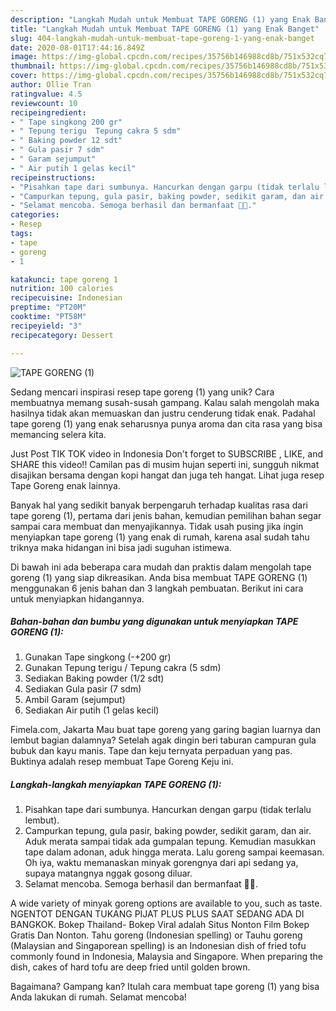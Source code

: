 ```yaml
---
description: "Langkah Mudah untuk Membuat TAPE GORENG (1) yang Enak Banget"
title: "Langkah Mudah untuk Membuat TAPE GORENG (1) yang Enak Banget"
slug: 404-langkah-mudah-untuk-membuat-tape-goreng-1-yang-enak-banget
date: 2020-08-01T17:44:16.849Z
image: https://img-global.cpcdn.com/recipes/35756b146988cd8b/751x532cq70/tape-goreng-1-foto-resep-utama.jpg
thumbnail: https://img-global.cpcdn.com/recipes/35756b146988cd8b/751x532cq70/tape-goreng-1-foto-resep-utama.jpg
cover: https://img-global.cpcdn.com/recipes/35756b146988cd8b/751x532cq70/tape-goreng-1-foto-resep-utama.jpg
author: Ollie Tran
ratingvalue: 4.5
reviewcount: 10
recipeingredient:
- " Tape singkong 200 gr"
- " Tepung terigu  Tepung cakra 5 sdm"
- " Baking powder 12 sdt"
- " Gula pasir 7 sdm"
- " Garam sejumput"
- " Air putih 1 gelas kecil"
recipeinstructions:
- "Pisahkan tape dari sumbunya. Hancurkan dengan garpu (tidak terlalu lembut)."
- "Campurkan tepung, gula pasir, baking powder, sedikit garam, dan air. Aduk merata sampai tidak ada gumpalan tepung. Kemudian masukkan tape dalam adonan, aduk hingga merata. Lalu goreng sampai keemasan. Oh iya, waktu memanaskan minyak gorengnya dari api sedang ya, supaya matangnya nggak gosong diluar."
- "Selamat mencoba. Semoga berhasil dan bermanfaat 🙏😊."
categories:
- Resep
tags:
- tape
- goreng
- 1

katakunci: tape goreng 1 
nutrition: 100 calories
recipecuisine: Indonesian
preptime: "PT20M"
cooktime: "PT58M"
recipeyield: "3"
recipecategory: Dessert

---
```



![TAPE GORENG (1)](https://img-global.cpcdn.com/recipes/35756b146988cd8b/751x532cq70/tape-goreng-1-foto-resep-utama.jpg)

Sedang mencari inspirasi resep tape goreng (1) yang unik? Cara membuatnya memang susah-susah gampang. Kalau salah mengolah maka hasilnya tidak akan memuaskan dan justru cenderung tidak enak. Padahal tape goreng (1) yang enak seharusnya punya aroma dan cita rasa yang bisa memancing selera kita.

Just Post TIK TOK video in Indonesia Don&#39;t forget to SUBSCRIBE , LIKE, and SHARE this video!! Camilan pas di musim hujan seperti ini, sungguh nikmat disajikan bersama dengan kopi hangat dan juga teh hangat. Lihat juga resep Tape Goreng enak lainnya.

Banyak hal yang sedikit banyak berpengaruh terhadap kualitas rasa dari tape goreng (1), pertama dari jenis bahan, kemudian pemilihan bahan segar sampai cara membuat dan menyajikannya. Tidak usah pusing jika ingin menyiapkan tape goreng (1) yang enak di rumah, karena asal sudah tahu triknya maka hidangan ini bisa jadi suguhan istimewa.


Di bawah ini ada beberapa cara mudah dan praktis dalam mengolah tape goreng (1) yang siap dikreasikan. Anda bisa membuat TAPE GORENG (1) menggunakan 6 jenis bahan dan 3 langkah pembuatan. Berikut ini cara untuk menyiapkan hidangannya.

<!--inarticleads1-->

##### Bahan-bahan dan bumbu yang digunakan untuk menyiapkan TAPE GORENG (1):

1. Gunakan  Tape singkong (-+200 gr)
1. Gunakan  Tepung terigu / Tepung cakra (5 sdm)
1. Sediakan  Baking powder (1/2 sdt)
1. Sediakan  Gula pasir (7 sdm)
1. Ambil  Garam (sejumput)
1. Sediakan  Air putih (1 gelas kecil)


Fimela.com, Jakarta Mau buat tape goreng yang garing bagian luarnya dan lembut bagian dalamnya? Setelah agak dingin beri taburan campuran gula bubuk dan kayu manis. Tape dan keju ternyata perpaduan yang pas. Buktinya adalah resep membuat Tape Goreng Keju ini. 

<!--inarticleads2-->

##### Langkah-langkah menyiapkan TAPE GORENG (1):

1. Pisahkan tape dari sumbunya. Hancurkan dengan garpu (tidak terlalu lembut).
1. Campurkan tepung, gula pasir, baking powder, sedikit garam, dan air. Aduk merata sampai tidak ada gumpalan tepung. Kemudian masukkan tape dalam adonan, aduk hingga merata. Lalu goreng sampai keemasan. Oh iya, waktu memanaskan minyak gorengnya dari api sedang ya, supaya matangnya nggak gosong diluar.
1. Selamat mencoba. Semoga berhasil dan bermanfaat 🙏😊.


A wide variety of minyak goreng options are available to you, such as taste. NGENTOT DENGAN TUKANG PIJAT PLUS PLUS SAAT SEDANG ADA DI BANGKOK. Bokep Thailand- Bokep Viral adalah Situs Nonton Film Bokep Gratis Dan Nonton. Tahu goreng (Indonesian spelling) or Tauhu goreng (Malaysian and Singaporean spelling) is an Indonesian dish of fried tofu commonly found in Indonesia, Malaysia and Singapore. When preparing the dish, cakes of hard tofu are deep fried until golden brown. 

Bagaimana? Gampang kan? Itulah cara membuat tape goreng (1) yang bisa Anda lakukan di rumah. Selamat mencoba!
